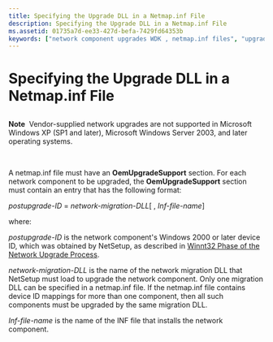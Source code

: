 ```yaml
---
title: Specifying the Upgrade DLL in a Netmap.inf File
description: Specifying the Upgrade DLL in a Netmap.inf File
ms.assetid: 01735a7d-ee33-427d-befa-7429fd64353b
keywords: ["network component upgrades WDK , netmap.inf files", "upgrading network components WDK , netmap.inf files", "netmap.inf files WDK", "upgrade DLL WDK netmap.inf", "device IDs WDK netmap.inf", "network-migration-DLL WDK netmap.inf", "DLLs WDK network upgrades", "vendor-supplied files WDK netmap.inf file"]
---
```


# Specifying the Upgrade DLL in a Netmap.inf File


## <a href="" id="ddk-specifying-the-upgrade-dll-in-a-netmap-inf-file-ng"></a>


**Note**  Vendor-supplied network upgrades are not supported in Microsoft Windows XP (SP1 and later), Microsoft Windows Server 2003, and later operating systems.

 

A netmap.inf file must have an **OemUpgradeSupport** section. For each network component to be upgraded, the **OemUpgradeSupport** section must contain an entry that has the following format:

*postupgrade-ID* = *network-migration-DLL*\[ , *Inf-file-name*\]

where:

*postupgrade-ID* is the network component's Windows 2000 or later device ID, which was obtained by NetSetup, as described in [Winnt32 Phase of the Network Upgrade Process](winnt32-phase-of-the-network-upgrade-process.md).

*network-migration-DLL* is the name of the network migration DLL that NetSetup must load to upgrade the network component. Only one migration DLL can be specified in a netmap.inf file. If the netmap.inf file contains device ID mappings for more than one component, then all such components must be upgraded by the same migration DLL.

*Inf-file-name* is the name of the INF file that installs the network component.

 

 





